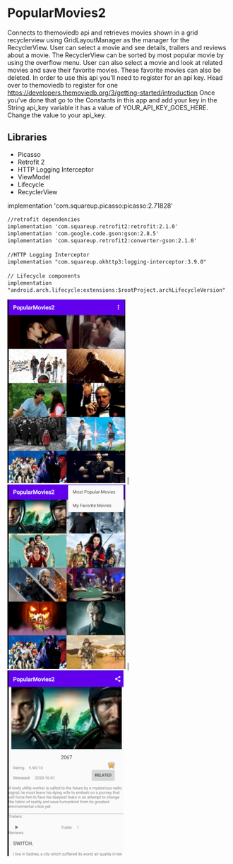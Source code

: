# PopularMovies2

Connects to themoviedb api and retrieves movies shown in a grid recyclerview using GridLayoutManager as the manager for the RecyclerView. 
User can select a movie and see details, trailers and reviews about a movie. The RecyclerView can be sorted by most popular movie by using the overflow menu. User 
can also select a movie and look at related movies and save their favorite movies. These favorite movies can also be deleted.
In order to use this api you'll need to register for an api key. Head over to themoviedb to register for 
one https://developers.themoviedb.org/3/getting-started/introduction Once you've done that go to the Constants in this app and add your key 
in the String api_key variable it has a value of YOUR_API_KEY_GOES_HERE. Change the value to your api_key.

## Libraries
- Picasso
- Retrofit 2
- HTTP Logging Interceptor
- ViewModel
- Lifecycle
- RecyclerView

implementation 'com.squareup.picasso:picasso:2.71828'

    //retrofit dependencies
    implementation 'com.squareup.retrofit2:retrofit:2.1.0'
    implementation 'com.google.code.gson:gson:2.8.5'
    implementation 'com.squareup.retrofit2:converter-gson:2.1.0'

    //HTTP Logging Interceptor
    implementation "com.squareup.okhttp3:logging-interceptor:3.9.0"

    // Lifecycle components
    implementation "android.arch.lifecycle:extensions:$rootProject.archLifecycleVersion"

![](app/src/main/java/com/example/popularmovies2/ImagesForGithub/rsz_screenshot_from_2020-10-20_17-06-09.png) |
![](app/src/main/java/com/example/popularmovies2/ImagesForGithub/rsz_screenshot_from_2020-10-20_17-05-00.png) |
![](app/src/main/java/com/example/popularmovies2/ImagesForGithub/rsz_screenshot_from_2020-10-20_17-05-11.png) 



